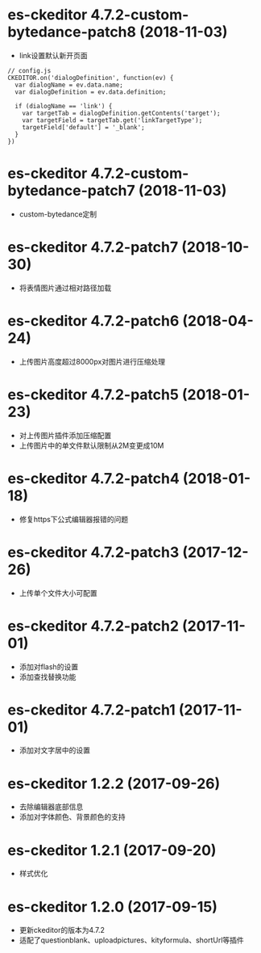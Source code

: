 # es-ckeditor 4.7.2-custom-bytedance-patch8 (2018-11-03)

* link设置默认新开页面

```
// config.js
CKEDITOR.on('dialogDefinition', function(ev) {
  var dialogName = ev.data.name;
  var dialogDefinition = ev.data.definition;

  if (dialogName == 'link') {
    var targetTab = dialogDefinition.getContents('target');
    var targetField = targetTab.get('linkTargetType');
    targetField['default'] = '_blank';
  }
})

```

# es-ckeditor 4.7.2-custom-bytedance-patch7 (2018-11-03)

* custom-bytedance定制

# es-ckeditor 4.7.2-patch7 (2018-10-30)

* 将表情图片通过相对路径加载

# es-ckeditor 4.7.2-patch6 (2018-04-24)

* 上传图片高度超过8000px对图片进行压缩处理

# es-ckeditor 4.7.2-patch5 (2018-01-23)

* 对上传图片插件添加压缩配置
* 上传图片中的单文件默认限制从2M变更成10M

# es-ckeditor 4.7.2-patch4 (2018-01-18)

* 修复https下公式编辑器报错的问题

# es-ckeditor 4.7.2-patch3 (2017-12-26)

* 上传单个文件大小可配置

# es-ckeditor 4.7.2-patch2 (2017-11-01)

* 添加对flash的设置
* 添加查找替换功能

# es-ckeditor 4.7.2-patch1 (2017-11-01)

* 添加对文字居中的设置

# es-ckeditor 1.2.2 (2017-09-26)

* 去除编辑器底部信息
* 添加对字体颜色、背景颜色的支持

# es-ckeditor 1.2.1 (2017-09-20)

* 样式优化

# es-ckeditor 1.2.0 (2017-09-15)

* 更新ckeditor的版本为4.7.2
* 适配了questionblank、uploadpictures、kityformula、shortUrl等插件
